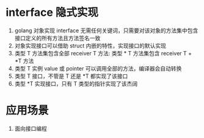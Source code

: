 # interface 隐式实现
1. golang 对象实现 interface 无需任何关键词，只需要对该对象的方法集中包含接口定义的所有方法且方法签名一致
2. 对象实现接口可以借助 struct 内嵌的特性，实现接口的默认实现
3. 类型 T 方法集包含全部 receiver T 方法: 类型 * T 方法集包含 receiver T + *T 方法
4. 类型 T 实例 value 或 pointer 可以调用全部的方法，编译器会自动转换
5. 类型 T 接口，不管是 T 还是 *T 都实现了该接口
6. 类型 *T 实现接口，只有 T 类型的指针实现了该杰阔

# 应用场景
1. 面向接口编程
